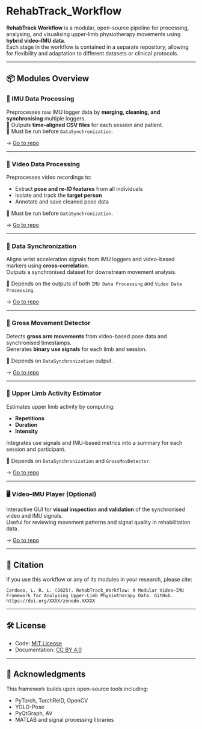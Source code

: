 # RehabTrack_Workflow

**RehabTrack Workflow** is a modular, open-source pipeline for processing, analysing, and visualising upper-limb physiotherapy movements using **hybrid video–IMU data**.  
Each stage in the workflow is contained in a separate repository, allowing for flexibility and adaptation to different datasets or clinical protocols.

---

## 📦 Modules Overview

### 🔹 IMU Data Processing
Preprocesses raw IMU logger data by **merging, cleaning, and synchronising** multiple loggers.  
🔁 Outputs **time-aligned CSV files** for each session and patient.  
📍 Must be run before `DataSynchronization`.

→ [Go to repo](https://github.com/lrlcardoso/IMU_Data_Processing)

---

### 🔹 Video Data Processing
Preprocesses video recordings to:
- Extract **pose and re-ID features** from all individuals
- Isolate and track the **target person**
- Annotate and save cleaned pose data  

📍 Must be run before `DataSynchronization`.

→ [Go to repo](https://github.com/lrlcardoso/VideoDataProcessing)

---

### 🔹 Data Synchronization
Aligns wrist acceleration signals from IMU loggers and video-based markers using **cross-correlation**.  
Outputs a synchronised dataset for downstream movement analysis.

📍 Depends on the outputs of both `IMU Data Processing` and `Video Data Processing`.

→ [Go to repo](https://github.com/lrlcardoso/Data_Synchronization)

---

### 🔹 Gross Movement Detector
Detects **gross arm movements** from video-based pose data and synchronised timestamps.  
Generates **binary use signals** for each limb and session.

📍 Depends on `DataSynchronization` output.

→ [Go to repo](https://github.com/lrlcardoso/Gross_Mov_Detector)

---

### 🔹 Upper Limb Activity Estimator
Estimates upper limb activity by computing:
- **Repetitions**
- **Duration**
- **Intensity**  

Integrates use signals and IMU-based metrics into a summary for each session and participant.

📍 Depends on `DataSynchronization` and `GrossMovDetector`.

→ [Go to repo](https://github.com/lrlcardoso/UL_Activity_Estimator)

---

### 🖥️ Video–IMU Player (Optional)
Interactive GUI for **visual inspection and validation** of the synchronised video and IMU signals.  
Useful for reviewing movement patterns and signal quality in rehabilitation data.

→ [Go to repo](https://github.com/lrlcardoso/VideoIMUViewer)

---

## 📝 Citation

If you use this workflow or any of its modules in your research, please cite:

```
Cardoso, L. R. L. (2025). RehabTrack_Workflow: A Modular Video–IMU Framework for Analysing Upper-Limb Physiotherapy Data. GitHub. https://doi.org/XXXX/zenodo.XXXXX
```

---

## 🛠 License

- Code: [MIT License](LICENSE)
- Documentation: [CC BY 4.0](LICENSE-docs)

---

## 🤝 Acknowledgments

This framework builds upon open-source tools including:
- PyTorch, TorchReID, OpenCV
- YOLO-Pose
- PyQtGraph, AV
- MATLAB and signal processing libraries

